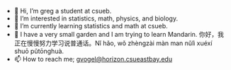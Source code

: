 - 👋 Hi, I’m greg a student at csueb.
- 👀 I’m interested in statistics, math, physics, and biology.
- 🌱 I’m currently learning statistics and math at csueb.
- 💞️ I have a very small garden and I am trying to learn Mandarin.  你好，我正在慢慢努力学习说普通话。Nǐ hǎo, wǒ zhèngzài màn man nǔlì xuéxí shuō pǔtōnghuà.
- 📫 How to reach me; gvogel@horizon.csueastbay.edu
<!---
gvogel48/gvogel48 is a ✨ special ✨ repository because its `README.md` (this file) appears on your GitHub profile.
You can click the Preview link to take a look at your changes.
--->
